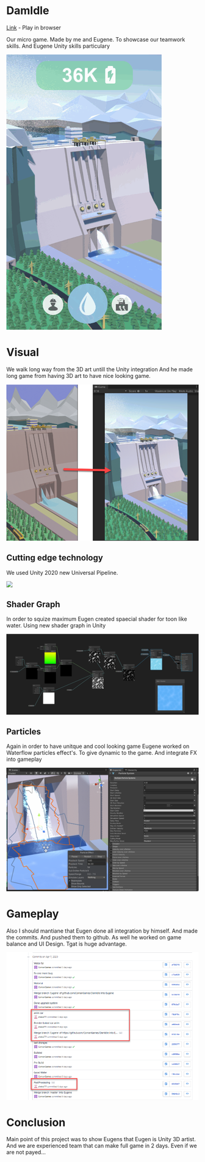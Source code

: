 # DamIdle

 [Link](https://comangames.github.io/DamIdle/) - Play in browser
 
 Our micro game. Made by me and Eugene. To showcase our teamwork skills. 
 And Eugene Unity skills particulary
 
 ![](https://raw.githubusercontent.com/ComanGames/DamIdle/master/Resources/main.gif)
# Visual 
We walk long way from the 3D art untill the Unity integration
And he made long game from having 3D art to have nice looking game.

 ![](https://raw.githubusercontent.com/ComanGames/DamIdle/master/Resources/HardWorkOnUnityIntegration.png)

## Cutting edge technology
We used Unity 2020 new Universal Pipeline.

![](https://i.ytimg.com/vi/gPc0BeRopYc/maxresdefault.jpg)

## Shader Graph
In order to squize maximum Eugen created spaecial shader for toon like water.
Using new shader graph in Unity

![](https://raw.githubusercontent.com/ComanGames/DamIdle/master/Resources/ShaderGraphc.png)

## Particles 
Again in order to have unitque and cool looking game Eugene worked on Waterflow particles effect's.
To give dynamic to the game. And integrate FX into gameplay

![](https://raw.githubusercontent.com/ComanGames/DamIdle/master/Resources/particlesFx.png)

# Gameplay 
Also I should mantiane that Eugen done all integration by himself. And made the commits. 
And pushed them to github. As well he worked on game balance and UI Design.
Tgat is huge advantage. 

![](https://raw.githubusercontent.com/ComanGames/DamIdle/master/Resources/WorkWithGithub.png)


# Conclusion
Main point of this project was to show Eugens that Eugen is  Unity 3D artist. 
And we are experienced team that can make full game in 2 days. 
Even if we are not payed... 
